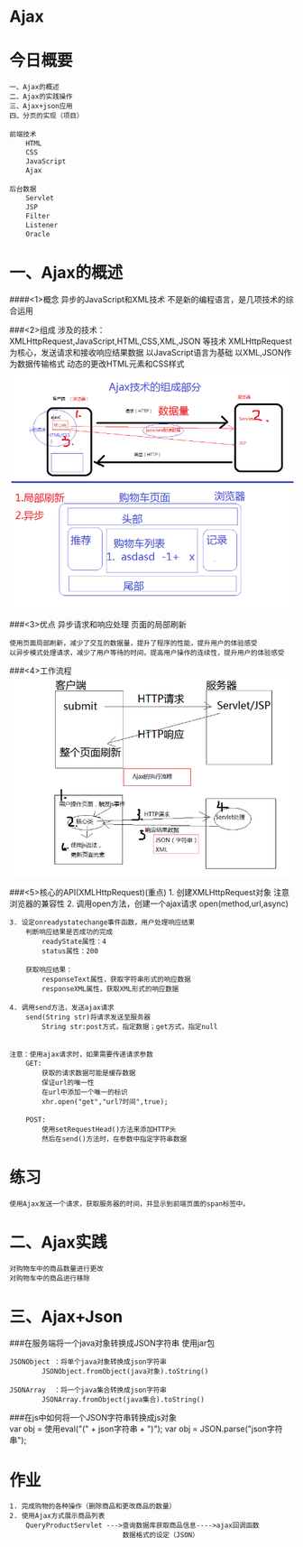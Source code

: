 # Ajax

# 今日概要
	一、Ajax的概述
	二、Ajax的实践操作
	三、Ajax+json应用
	四、分页的实现（项目）

	前端技术
		HTML
		CSS
		JavaScript
		Ajax		

	后台数据
		Servlet
		JSP
		Filter
		Listener
		Oracle
	
# 一、Ajax的概述
####<1>概念
	异步的JavaScript和XML技术
	不是新的编程语言，是几项技术的综合运用
				
###<2>组成
	涉及的技术：XMLHttpRequest,JavaScript,HTML,CSS,XML,JSON 等技术	XMLHttpRequest为核心，发送请求和接收响应结果数据
		以JavaScript语言为基础
		以XML,JSON作为数据传输格式
		动态的更改HTML元素和CSS样式		
![](ajax1.png)	
	
###<3>优点
	异步请求和响应处理
	页面的局部刷新	
	
	使用页面局部刷新，减少了交互的数据量，提升了程序的性能，提升用户的体验感受
	以异步模式处理请求，减少了用户等待的时间，提高用户操作的连续性，提升用户的体验感受
	
###<4>工作流程
![](ajax2.png)			

###<5>核心的API(XMLHttpRequest)(重点)
	1. 创建XMLHttpRequest对象
		注意浏览器的兼容性
	2. 调用open方法，创建一个ajax请求
		open(method,url,async)
			
	3. 设定onreadystatechange事件函数，用户处理响应结果
		判断响应结果是否成功的完成
			readyState属性：4
			status属性：200
		
		获取响应结果：
			responseText属性，获取字符串形式的响应数据
			responseXML属性，获取XML形式的响应数据

	4. 调用send方法，发送ajax请求
		send(String str)将请求发送至服务器
			String str:post方式，指定数据；get方式，指定null
			

	注意：使用ajax请求时，如果需要传递请求参数
		GET:
			获取的请求数据可能是缓存数据
			保证url的唯一性
			在url中添加一个唯一的标识
			xhr.open("get","url?时间",true);

		POST:
			使用setRequestHead()方法来添加HTTP头
			然后在send()方法时，在参数中指定字符串数据
		
# 练习
	使用Ajax发送一个请求，获取服务器的时间，并显示到前端页面的span标签中。
		
# 二、Ajax实践
	对购物车中的商品数量进行更改
	对购物车中的商品进行移除

# 三、Ajax+Json
###在服务端将一个java对象转换成JSON字符串
	使用jar包
	
	JSONObject ：将单个java对象转换成json字符串
			JSONObject.fromObject(java对象).toString()
		
	JSONArray  ：将一个java集合转换成json字符串
			JSONArray.fromObject(java集合).toString()

###在js中如何将一个JSON字符串转换成js对象		
	var obj = 使用eval("("  + json字符串 + ")");
	var obj  = JSON.parse("json字符串");


# 作业
	1. 完成购物的各种操作（删除商品和更改商品的数量）
	2. 使用Ajax方式展示商品列表
	    QueryProductServlet --->查询数据库获取商品信息---->ajax回调函数
							    数据格式的设定（JSON）











































